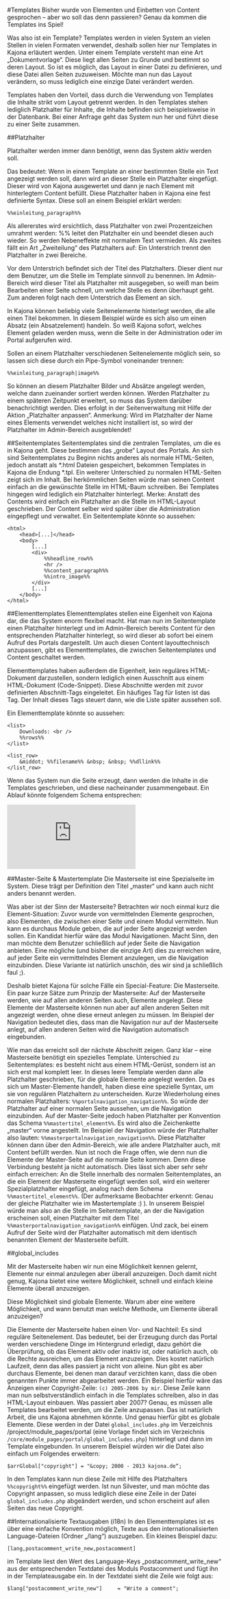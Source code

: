 #Templates
Bisher wurde von Elementen und Einbetten von Content gesprochen – aber wo soll das denn passieren? Genau da kommen die Templates ins Spiel!

Was also ist ein Template? Templates werden in vielen System an vielen Stellen in vielen Formaten verwendet, deshalb sollen hier nur Templates in Kajona erläutert werden.
Unter einem Template versteht man eine Art „Dokumentvorlage“. Diese liegt allen Seiten zu Grunde und bestimmt so deren Layout. So ist es möglich, das Layout in einer Datei zu definieren, und diese Datei allen Seiten zuzuweisen. Möchte man nun das Layout verändern, so muss lediglich eine einzige Datei verändert werden.

Templates haben den Vorteil, dass durch die Verwendung von Templates die Inhalte strikt vom Layout getrennt werden. In den Templates stehen lediglich Platzhalter für Inhalte, die Inhalte befinden sich beispielsweise in der Datenbank. Bei einer Anfrage geht das System nun her und führt diese zu einer Seite zusammen.

##Platzhalter

Platzhalter werden immer dann benötigt, wenn das System aktiv werden soll.

Das bedeutet: Wenn in einem Template an einer bestimmten Stelle ein Text angezeigt werden soll, dann wird an dieser Stelle ein Platzhalter eingefügt. Dieser wird von Kajona ausgewertet und dann je nach Element mit hinterlegtem Content befüllt.
Diese Platzhalter haben in Kajona eine fest definierte Syntax. Diese soll an einem Beispiel erklärt werden:

	%%einleitung_paragraph%%

Als allererstes wird ersichtlich, dass Platzhalter von zwei Prozentzeichen umrahmt werden: %% leitet den Platzhalter ein und beendet diesen auch wieder. So werden Nebeneffekte mit normalem Text vermieden.
Als zweites fällt ein Art „Zweiteilung“ des Platzhalters auf: Ein Unterstrich trennt den Platzhalter in zwei Bereiche. 

Vor dem Unterstrich befindet sich der Titel des Platzhalters. Dieser dient nur dem Benutzer, um die Stelle im Template sinnvoll zu benennen. Im Admin-Bereich wird dieser Titel als Platzhalter mit ausgegeben, so weiß man beim Bearbeiten einer Seite schnell, um welche Stelle es denn überhaupt geht.
Zum anderen folgt nach dem Unterstrich das Element an sich.

In Kajona können beliebig viele Seitenelemente hinterlegt werden, die alle einen Titel bekommen. In diesem Beispiel würde es sich also um einen Absatz (ein Absatzelement) handeln.
So weiß Kajona sofort, welches Element geladen werden muss, wenn die Seite in der Administration oder im Portal aufgerufen wird.

Sollen an einem Platzhalter verschiedenen Seitenelemente möglich sein, so lassen sich diese durch ein Pipe-Symbol voneinander trennen:

	%%einleitung_paragraph|image%%
	
So können an diesem Platzhalter Bilder und Absätze angelegt werden, welche dann zueinander sortiert werden können.
Werden Platzhalter zu einem späteren Zeitpunkt erweitert, so muss das System darüber benachrichtigt werden. Dies erfolgt in der Seitenverwaltung mit Hilfe der Aktion „Platzhalter anpassen“.
Anmerkung: Wird im Platzhalter der Name eines Elements verwendet welches nicht installiert ist, so wird der Platzhalter im Admin-Bereich ausgeblendet!

##Seitentemplates
Seitentemplates sind die zentralen Templates, um die es in Kajona geht. Diese bestimmen das „grobe“ Layout des Portals. An sich sind Seitentemplates zu Beginn nichts anderes als normale HTML-Seiten, jedoch anstatt als *.html Dateien gespeichert, bekommen Templates in Kajona die Endung *.tpl.
Ein weiterer Unterschied zu normalen HTML-Seiten zeigt sich im Inhalt. Bei herkömmlichen Seiten würde man seinen Content einfach an die gewünschte Stelle im HTML-Baum schreiben. Bei Templates hingegen wird lediglich ein Platzhalter hinterlegt.
Merke: Anstatt des Contents wird einfach ein Platzhalter an die Stelle im HTML-Layout geschrieben. Der Content selber wird später über die Administration eingepflegt und verwaltet.
Ein Seitentemplate könnte so aussehen:

	<html>
		<head>[...]</head>
		<body>
		    [...]
			<div>
				%%headline_row%%
				<hr />
				%%content_paragraph%%
				%%intro_image%%
			</div>
		    [...]
		</body>
	</html>
	
##Elementtemplates
Elementtemplates stellen eine Eigenheit von Kajona dar, die das System enorm flexibel macht. Hat man nun im Seitentemplate einen Platzhalter hinterlegt und im Admin-Bereich bereits Content für den entsprechenden Platzhalter hinterlegt, so wird dieser ab sofort bei einem Aufruf des Portals dargestellt. Um auch diesen Content layouttechnisch anzupassen, gibt es Elementtemplates, die zwischen Seitentemplates und Content geschaltet werden.

Elementtemplates haben außerdem die Eigenheit, kein reguläres HTML-Dokument darzustellen, sondern lediglich einen Ausschnitt aus einem HTML-Dokument (Code-Snippet). Diese Abschnitte werden mit zuvor definierten Abschnitt-Tags eingeleitet. Ein häufiges Tag für listen ist das <list></list> Tag. Der Inhalt dieses Tags steuert dann, wie die Liste später aussehen soll.

Ein Elementtemplate könnte so aussehen:

	<list>
		Downloads: <br />
		%%rows%%
	</list>
	
	<list_row>
		&middot; %%filename%% &nbsp; &nbsp; %%dllink%%
	</list_row>

Wenn das System nun die Seite erzeugt, dann werden die Inhalte in die Templates geschrieben, und diese nacheinander zusammengebaut. Ein Ablauf könnte folgendem Schema entsprechen:

![](https://www.kajona.de/image.php?image=/files/images/upload/manual/011_platzhalter.png&maxWidth=500)

##Master-Seite & Mastertemplate
Die Masterseite ist eine Spezialseite im System. Diese trägt per Definition den Titel „master“ und kann auch nicht anders benannt werden.

Was aber ist der Sinn der Masterseite? Betrachten wir noch einmal kurz die Element-Situation: Zuvor wurde von vermittelnden Elemente gesprochen, also Elementen, die zwischen einer Seite und einem Modul vermitteln. Nun kann es durchaus Module geben, die auf jeder Seite angezeigt werden sollen. Ein Kandidat hierfür wäre das Modul Navigationen. Macht Sinn, den man möchte dem Benutzer schließlich auf jeder Seite die Navigation anbieten. Eine mögliche (und bisher die einzige Art) dies zu erreichen wäre, auf jeder Seite ein vermittelndes Element anzulegen, um die Navigation einzubinden. Diese Variante ist natürlich unschön, des wir sind ja schließlich faul ;).

Deshalb bietet Kajona für solche Fälle ein Special-Feature: Die Masterseite.
Ein paar kurze Sätze zum Prinzip der Masterseite: Auf der Masterseite werden, wie auf allen anderen Seiten auch, Elemente angelegt. Diese Elemente der Masterseite können nun aber auf allen anderen Seiten mit angezeigt werden, ohne diese erneut anlegen zu müssen. Im Beispiel der Navigation bedeutet dies, dass man die Navigation nur auf der Masterseite anlegt, auf allen anderen Seiten wird die Navigation automatisch eingebunden. 

Wie man das erreicht soll der nächste Abschnitt zeigen.
Ganz klar – eine Masterseite benötigt ein spezielles Template. Unterschied zu Seitentemplates: es besteht nicht aus einem HTML-Gerüst, sondern ist an sich erst mal komplett leer. In dieses leere Template werden dann alle Platzhalter geschrieben, für die globale Elemente angelegt werden. Da es sich um Master-Elemente handelt, haben diese eine spezielle Syntax, um sie von regulären Platzhaltern zu unterscheiden.
Kurze Wiederholung eines normalen Platzhalters: ``%%portalnavigation_navigation%%``. So würde der Platzhalter auf einer normalen Seite aussehen, um die Navigation einzubinden.
Auf der Master-Seite jedoch haben Platzhalter per Konvention das Schema ``%%mastertitel_element%%``. Es wird also die Zeichenkette „master“ vorne angestellt. Im Beispiel der Navigation würde der Platzhalter also lauten: ``%%masterportalnavigation_navigation%%``.
Diese Platzhalter können dann über den Admin-Bereich, wie alle andere Platzhalter auch, mit Content befüllt werden.
Nun ist noch die Frage offen, wie denn nun die Elemente der Master-Seite auf die normale Seite kommen. Denn diese Verbindung besteht ja nicht automatisch.
Dies lässt sich aber sehr sehr einfach erreichen: An die Stelle innerhalb des normalen Seitentemplates, an die ein Element der Masterseite eingefügt werden soll, wird ein weiterer Spezialplatzhalter eingefügt, analog nach dem Schema ``%%mastertitel_element%%``. (Der aufmerksame Beobachter erkennt: Genau der gleiche Platzhalter wie im Mastertemplate :) ).
In unserem Beispiel würde man also an die Stelle im Seitentemplate, an der die Navigation erscheinen soll, einen Platzhalter mit dem Titel ``%%masterportalnavigation_navigation%%`` einfügen. Und zack, bei einem Aufruf der Seite wird der Platzhalter automatisch mit dem identisch benannten Element der Masterseite befüllt.

##global_includes

Mit der Masterseite haben wir nun eine Möglichkeit kennen gelernt, Elemente nur einmal anzulegen aber überall anzuzeigen. Doch damit nicht genug, Kajona bietet eine weitere Möglichkeit, schnell und einfach kleine Elemente überall anzuzeigen.

Diese Möglichkeit sind globale Elemente. Warum aber eine weitere Möglichkeit, und wann benutzt man welche Methode, um Elemente überall anzuzeigen?

Die Elemente der Masterseite haben einen Vor- und Nachteil: Es sind reguläre Seitenelement. Das bedeutet, bei der Erzeugung durch das Portal werden verschiedene Dinge im Hintergrund erledigt, dazu gehört die Überprüfung, ob das Element aktiv oder inaktiv ist, oder natürlich auch, ob die Rechte ausreichen, um das Element anzuzeigen. Dies kostet natürlich Laufzeit, denn das alles passiert ja nicht von alleine.
Nun gibt es aber durchaus Elemente, bei denen man darauf verzichten kann, dass die oben genannten Punkte immer abgearbeitet werden. Ein Beispiel hierfür wäre das Anzeigen einer Copyright-Zeile: ``(c) 2005-2006 by mir``. Diese Zeile kann man nun selbstverständlich einfach in die Templates schreiben, also in das HTML-Layout einbauen. Was passiert aber 2007? Genau, es müssen alle Templates bearbeitet werden, um die Zeile anzupassen. Das ist natürlich Arbeit, die uns Kajona abnehmen könnte. Und genau hierfür gibt es globale Elemente.  Diese werden in der Datei ``global_includes.php`` im Verzeichnis /project/module_pages/portal (eine Vorlage findet sich im Verzeichnis ``/core/module_pages/portal/global_includes.php``) hinterlegt und dann im Template eingebunden. In unserem Beispiel würden wir die Datei also einfach um Folgendes erweitern:

	$arrGlobal["copyright"] = "&copy; 2000 - 2013 kajona.de“;

In den Templates kann nun diese Zeile mit Hilfe des Platzhalters ``%%copyright%%`` eingefügt werden. Ist nun Silvester, und man möchte das Copyright anpassen, so muss lediglich diese eine Zeile in der Datei ```global_includes.php``` abgeändert werden, und schon erscheint auf allen Seiten das neue Copyright.

##Internationalisierte Textausgaben (i18n)
In den Elementtemplates ist es über eine einfache Konvention möglich, Texte aus den internationalisierten Language-Dateien (Ordner „/lang“) auszugeben.
Ein kleines Beispiel dazu:

	[lang,postacomment_write_new,postacomment]
	
im Template liest den Wert des Language-Keys „postacomment_write_new“ aus der entsprechenden Textdatei des Moduls Postacomment und fügt ihn in der Templateausgabe ein. In der Textdatei sieht die Zeile wie folgt aus:

	$lang["postacomment_write_new"]     = "Write a comment";
